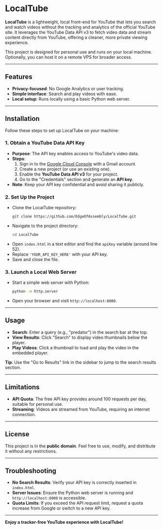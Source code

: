 # LocalTube

**LocalTube** is a lightweight, local front-end for YouTube that lets you search and watch videos without the tracking and analytics of the official YouTube site. It leverages the YouTube Data API v3 to fetch video data and stream content directly from YouTube, offering a cleaner, more private viewing experience.

This project is designed for personal use and runs on your local machine. Optionally, you can host it on a remote VPS for broader access.

---

## Features
- **Privacy-focused**: No Google Analytics or user tracking.
- **Simple interface**: Search and play videos with ease.
- **Local setup**: Runs locally using a basic Python web server.

---

## Installation

Follow these steps to set up LocalTube on your machine:

### 1. Obtain a YouTube Data API Key
   - **Purpose**: The API key enables access to YouTube's video data.
   - **Steps**:
     1. Sign in to the [Google Cloud Console](https://console.cloud.google.com/) with a Gmail account.
     2. Create a new project (or use an existing one).
     3. Enable the **YouTube Data API v3** for your project.
     4. Go to the "Credentials" section and generate an **API key**.
   - **Note**: Keep your API key confidential and avoid sharing it publicly.

### 2. Set Up the Project
   - Clone the LocalTube repository:
     ```bash
     git clone https://github.com/EdgeOfAssembly/LocalTube.git
     ```
   - Navigate to the project directory:
     ```bash
     cd LocalTube
     ```
   - Open `index.html` in a text editor and find the `apiKey` variable (around line 52).
   - Replace `'YOUR_API_KEY_HERE'` with your API key.
   - Save and close the file.

### 3. Launch a Local Web Server
   - Start a simple web server with Python:
     ```bash
     python -m http.server
     ```
   - Open your browser and visit `http://localhost:8000`.

---

## Usage
- **Search**: Enter a query (e.g., "predator") in the search bar at the top.
- **View Results**: Click "Search" to display video thumbnails below the player.
- **Play Videos**: Click a thumbnail to load and play the video in the embedded player.

**Tip**: Use the "Go to Results" link in the sidebar to jump to the search results section.

---

## Limitations
- **API Quota**: The free API key provides around 100 requests per day, suitable for personal use.
- **Streaming**: Videos are streamed from YouTube, requiring an internet connection.

---

## License
This project is in the **public domain**. Feel free to use, modify, and distribute it without any restrictions.

---

## Troubleshooting
- **No Search Results**: Verify your API key is correctly inserted in `index.html`.
- **Server Issues**: Ensure the Python web server is running and `http://localhost:8000` is accessible.
- **Quota Limits**: If you exceed the API request limit, request a quota increase from Google or switch to a new API key.

---

**Enjoy a tracker-free YouTube experience with LocalTube!**